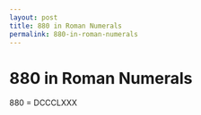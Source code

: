 ```yaml
---
layout: post
title: 880 in Roman Numerals
permalink: 880-in-roman-numerals
---
```


# 880 in Roman Numerals

880 = DCCCLXXX
